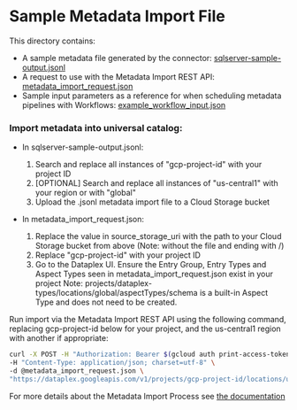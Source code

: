 # Sample Metadata Import File
This directory contains:
 * A sample metadata file generated by the connector: [sqlserver-sample-output.jsonl](sqlserver-output.jsonl)
 * A request to use with the Metadata Import REST API: [metadata_import_request.json](metadata_import_request.json)
 * Sample input parameters as a reference for when scheduling metadata pipelines with Workflows: [example_workflow_input.json](example_workflow_input.json)


### Import metadata into universal catalog:

* In sqlserver-sample-output.jsonl: 
    1. Search and replace all instances of "gcp-project-id" with your project ID
    2. [OPTIONAL] Search and replace all instances of "us-central1" with your region or with "global" 
    3. Upload the .jsonl metadata import file to a Cloud Storage bucket

* In metadata_import_request.json:
    1. Replace the value in source_storage_uri with the path to your Cloud Storage bucket from above (Note: without the file and ending with /)
    2. Replace "gcp-project-id" with your project ID
    3. Go to the Dataplex UI. Ensure the Entry Group, Entry Types and Aspect Types seen in metadata_import_request.json exist in your project
        Note: projects/dataplex-types/locations/global/aspectTypes/schema is a built-in Aspect Type and does not need to be created.

Run import via the Metadata Import REST API using the following command, replacing gcp-project-id below for your project, and the us-central1 region with another if appropriate:

```bash
curl -X POST -H "Authorization: Bearer $(gcloud auth print-access-token)" \
-H "Content-Type: application/json; charset=utf-8" \
-d @metadata_import_request.json \
"https://dataplex.googleapis.com/v1/projects/gcp-project-id/locations/us-central1/metadataJobs?metadataJobId=a001"
```

For more details about the Metadata Import Process see [the documentation](https://cloud.google.com/dataplex/docs/import-metadata#import-metadata)